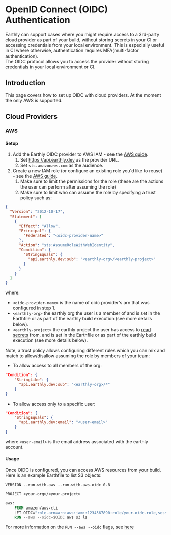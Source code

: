 # OpenID Connect (OIDC) Authentication

Earthly can support cases where you might require access to a 3rd-party cloud provider as part of your build, without storing secrets in your CI or accessing credentials from your local environment.
This is especially useful in CI where otherwise, authentication requires MFA(multi-factor authentication).  
The OIDC protocol allows you to access the provider without storing credentials in your local environment or CI.

## Introduction

This page covers how to set up OIDC with cloud providers. 
At the moment the only AWS is supported.

## Cloud Providers

### AWS

#### Setup

1. Add the Earthly OIDC provider to AWS IAM - see the [AWS guide](https://docs.aws.amazon.com/IAM/latest/UserGuide/id_roles_providers_create_oidc.html).
   1. Set https://api.earthly.dev as the provider URL.
   2. Set `sts.amazonaws.com` as the audience. 
2. Create a new IAM role (or configure an existing role you'd like to reuse) - see the [AWS guide](https://docs.aws.amazon.com/IAM/latest/UserGuide/id_roles_create_for-idp.html).
   1. Make sure to limit the permissions for the role (these are the actions the user can perform after assuming the role)
   2. Make sure to limit who can assume the role by specifying a trust policy such as:
```json
{
  "Version": "2012-10-17",
  "Statement": [
    {
      "Effect": "Allow",
      "Principal": {
        "Federated": "<oidc-provider-name>"
      },
      "Action": "sts:AssumeRoleWithWebIdentity",
      "Condition": {
        "StringEquals": {
          "api.earthly.dev:sub": "<earthly-org>/<earthly-project>"
        }
      }
    }
  ]
}
```

where:
* `<oidc-provider-name>` is the name of oidc provider's arn that was configured in step 1.
* `<earthly-org>` the earthly org the user is a member of and is set in the Earthfile or as part of the earthly build execution (see more details below).
* `<earthly-project>` the earthly project the user has access to [read secrets](./managing-permissions.md#earthly-project-access-levels) from, and is set in the Earthfile or as part of the earthly build execution (see more details below).

Note, a trust policy allows configuring different rules which you can mix and match to allow/disallow assuming the role by members of your team:
* To allow access to all members of the org:
```json
"Condition": {
    "StringLike": {
      "api.earthly.dev:sub": "<earthly-org>/*"
    }
}
```
* To allow access only to a specific user:
```json
"Condition": {
    "StringEquals": {
      "api.earthly.dev:email": "<user-email>"
    }
}
```
where `<user-email>` is the email address associated with the earthly account.

#### Usage

Once OIDC is configured, you can access AWS resources from your build.
Here is an example Earthfile to list S3 objects:
```dockerfile
VERSION --run-with-aws --run-with-aws-oidc 0.8

PROJECT <your-org>/<your-project>

aws:
    FROM amazon/aws-cli
    LET OIDC="role-arn=arn:aws:iam::1234567890:role/your-oidc-role,session-name=my-session,region=us-east-1"
    RUN --aws --oidc=$OIDC aws s3 ls
```

For more information on the `RUN --aws --oidc` flags, see [here](../earthfile/earthfile.md#--oidc-oidc-spec-experimental) 
